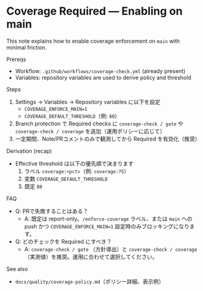 # Coverage Required — Enabling on main

This note explains how to enable coverage enforcement on `main` with minimal friction.

Prereqs
- Workflow: `.github/workflows/coverage-check.yml` (already present)
- Variables: repository variables are used to derive policy and threshold

Steps
1) Settings → Variables → Repository variables に以下を設定
   - `COVERAGE_ENFORCE_MAIN=1`
   - `COVERAGE_DEFAULT_THRESHOLD`（例: `80`）
2) Branch protection で Required checks に `coverage-check / gate` や `coverage-check / coverage` を追加（運用ポリシーに応じて）
3) 一定期間、Note/PRコメントのみで観測してから Required を有効化（推奨）

Derivation (recap)
- Effective threshold は以下の優先順で決まります
  1. ラベル `coverage:<pct>`（例: `coverage:75`）
  2. 変数 `COVERAGE_DEFAULT_THRESHOLD`
  3. 既定 `80`

FAQ
- Q: PRで失敗することはある？
  - A: 既定は report-only。`/enforce-coverage` ラベル、または `main` への push かつ `COVERAGE_ENFORCE_MAIN=1` 設定時のみブロッキングになります。
- Q: どのチェックを Required にすべき？
  - A: `coverage-check / gate` （方針導出）と `coverage-check / coverage`（実測値）を推奨。運用に合わせて選択してください。

See also
- `docs/quality/coverage-policy.md`（ポリシー詳細、表示例）

